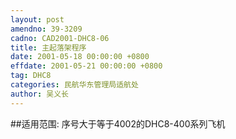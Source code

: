 ```yaml
---
layout: post
amendno: 39-3209
cadno: CAD2001-DHC8-06
title: 主起落架程序
date: 2001-05-18 00:00:00 +0800
effdate: 2001-05-21 00:00:00 +0800
tag: DHC8
categories: 民航华东管理局适航处
author: 吴义长
---
```


##适用范围:
序号大于等于4002的DHC8-400系列飞机

